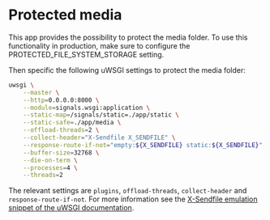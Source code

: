 # Protected media

This app provides the possibility to protect the media folder. To use this functionality in production, make sure to configure the PROTECTED_FILE_SYSTEM_STORAGE setting.

Then specific the following uWSGI settings to protect the media folder:

```bash
uwsgi \
    --master \
    --http=0.0.0.0:8000 \
    --module=signals.wsgi:application \
    --static-map=/signals/static=./app/static \
    --static-safe=./app/media \
    --offload-threads=2 \
    --collect-header="X-Sendfile X_SENDFILE" \
    --response-route-if-not="empty:${X_SENDFILE} static:${X_SENDFILE}" \
    --buffer-size=32768 \
    --die-on-term \
    --processes=4 \
    --threads=2
```

The relevant settings are `plugins`, `offload-threads`, `collect-header` and `response-route-if-not`. For more information see the [X-Sendfile emulation snippet of the uWSGI documentation](https://uwsgi-docs.readthedocs.io/en/latest/Snippets.html#x-sendfile-emulation).
